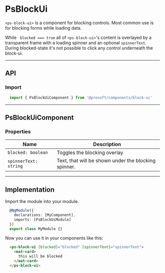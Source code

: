 <link href="style.css" rel="stylesheet"></link> 

# PsBlockUi <a name="PsBlockUi"></a>
`<ps-block-ui>` is a component for blocking controls. Most common use is for blocking forms while loading data.

While ` blocked === true` all of `<ps-block-ui>`'s content is overlayed by a transparent frame with a loading spinner and an optional `spinnerText`. During blocked-state it's not possible to click any control underneath the block-ui.

---

  ## API <a name="PsBlockUiApi"></a>   
  ### Import <a name="PsBlockUiImport"></a>
  ```ts | js
    import { PsBlockUiComponent } from '@prosoft/components/block-ui'
  ```

---

  ## PsBlockUiComponent <a name="PsBlockUiComponent"></a>
  ### Properties <a name="PsBlockUiComponentProperties"></a>
  | Name                    | Description
  | ----------------------- | -------------
  | `blocked: boolean`      | Toggles the blocking overlay
  | `spinnerText: string`   | Text, that will be shown under the blocking spinner.

---

  ## Implementation <a name="PsBlockUiImplementation"></a>
  Import the module into your module. 

  ```ts | js
    @NgModule({
      declarations: [MyComponent],
      imports: [PsBlockUiModule]
    })
    export class MyModule {}
  ```

  Now you can use it in your components like this:

  ```html
    <ps-block-ui [blocked]="blocked" [spinnerText]="spinnerText">
      <mat-card>
        this will be blocked
      </mat-card>
    </ps-block-ui>
  ```
